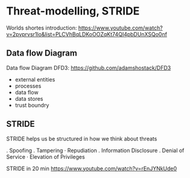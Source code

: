 # Threat-modelling, STRIDE

Worlds shortes introduction: <https://www.youtube.com/watch?v=2pvprvsr1lo&list=PLCVhBqLDKoOOZqKt74QI4pbDUnXSQo0nf>

## Data flow Diagram

Data flow Diagram DFD3: <https://github.com/adamshostack/DFD3>
- external entities
- processes
- data flow
- data stores
- trust boundry

## STRIDE

STRIDE helps us be structured in how we think about threats

. Spoofing
. Tampering
· Repudiation
. Information Disclosure
. Denial of Service
· Elevation of Privileges

STRIDE in 20 min <https://www.youtube.com/watch?v=rEnJYNkUde0>
